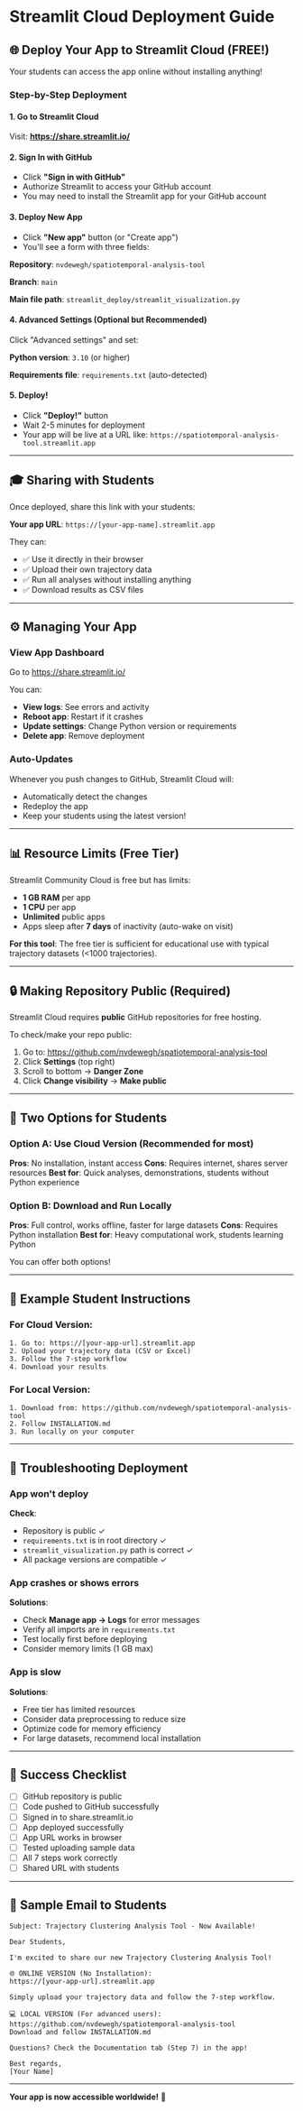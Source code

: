 # Streamlit Cloud Deployment Guide

## 🌐 Deploy Your App to Streamlit Cloud (FREE!)

Your students can access the app online without installing anything!

### Step-by-Step Deployment

#### 1. Go to Streamlit Cloud

Visit: **https://share.streamlit.io/**

#### 2. Sign In with GitHub

- Click **"Sign in with GitHub"**
- Authorize Streamlit to access your GitHub account
- You may need to install the Streamlit app for your GitHub account

#### 3. Deploy New App

- Click **"New app"** button (or "Create app")
- You'll see a form with three fields:

**Repository**: `nvdewegh/spatiotemporal-analysis-tool`

**Branch**: `main`

**Main file path**: `streamlit_deploy/streamlit_visualization.py`

#### 4. Advanced Settings (Optional but Recommended)

Click "Advanced settings" and set:

**Python version**: `3.10` (or higher)

**Requirements file**: `requirements.txt` (auto-detected)

#### 5. Deploy!

- Click **"Deploy!"** button
- Wait 2-5 minutes for deployment
- Your app will be live at a URL like:
  `https://spatiotemporal-analysis-tool.streamlit.app`

---

## 🎓 Sharing with Students

Once deployed, share this link with your students:

**Your app URL**: `https://[your-app-name].streamlit.app`

They can:
- ✅ Use it directly in their browser
- ✅ Upload their own trajectory data
- ✅ Run all analyses without installing anything
- ✅ Download results as CSV files

---

## ⚙️ Managing Your App

### View App Dashboard

Go to https://share.streamlit.io/

You can:
- **View logs**: See errors and activity
- **Reboot app**: Restart if it crashes
- **Update settings**: Change Python version or requirements
- **Delete app**: Remove deployment

### Auto-Updates

Whenever you push changes to GitHub, Streamlit Cloud will:
- Automatically detect the changes
- Redeploy the app
- Keep your students using the latest version!

---

## 📊 Resource Limits (Free Tier)

Streamlit Community Cloud is free but has limits:

- **1 GB RAM** per app
- **1 CPU** per app
- **Unlimited** public apps
- Apps sleep after **7 days** of inactivity (auto-wake on visit)

**For this tool**: The free tier is sufficient for educational use with typical trajectory datasets (<1000 trajectories).

---

## 🔒 Making Repository Public (Required)

Streamlit Cloud requires **public** GitHub repositories for free hosting.

To check/make your repo public:

1. Go to: https://github.com/nvdewegh/spatiotemporal-analysis-tool
2. Click **Settings** (top right)
3. Scroll to bottom → **Danger Zone**
4. Click **Change visibility** → **Make public**

---

## 🎯 Two Options for Students

### Option A: Use Cloud Version (Recommended for most)
**Pros**: No installation, instant access
**Cons**: Requires internet, shares server resources
**Best for**: Quick analyses, demonstrations, students without Python experience

### Option B: Download and Run Locally
**Pros**: Full control, works offline, faster for large datasets
**Cons**: Requires Python installation
**Best for**: Heavy computational work, students learning Python

You can offer both options!

---

## 📝 Example Student Instructions

### For Cloud Version:

```
1. Go to: https://[your-app-url].streamlit.app
2. Upload your trajectory data (CSV or Excel)
3. Follow the 7-step workflow
4. Download your results
```

### For Local Version:

```
1. Download from: https://github.com/nvdewegh/spatiotemporal-analysis-tool
2. Follow INSTALLATION.md
3. Run locally on your computer
```

---

## 🐛 Troubleshooting Deployment

### App won't deploy

**Check**:
- Repository is public ✓
- `requirements.txt` is in root directory ✓
- `streamlit_visualization.py` path is correct ✓
- All package versions are compatible ✓

### App crashes or shows errors

**Solutions**:
- Check **Manage app → Logs** for error messages
- Verify all imports are in `requirements.txt`
- Test locally first before deploying
- Consider memory limits (1 GB max)

### App is slow

**Solutions**:
- Free tier has limited resources
- Consider data preprocessing to reduce size
- Optimize code for memory efficiency
- For large datasets, recommend local installation

---

## 🎉 Success Checklist

- [ ] GitHub repository is public
- [ ] Code pushed to GitHub successfully
- [ ] Signed in to share.streamlit.io
- [ ] App deployed successfully
- [ ] App URL works in browser
- [ ] Tested uploading sample data
- [ ] All 7 steps work correctly
- [ ] Shared URL with students

---

## 📧 Sample Email to Students

```
Subject: Trajectory Clustering Analysis Tool - Now Available!

Dear Students,

I'm excited to share our new Trajectory Clustering Analysis Tool!

🌐 ONLINE VERSION (No Installation):
https://[your-app-url].streamlit.app

Simply upload your trajectory data and follow the 7-step workflow.

💻 LOCAL VERSION (For advanced users):
https://github.com/nvdewegh/spatiotemporal-analysis-tool
Download and follow INSTALLATION.md

Questions? Check the Documentation tab (Step 7) in the app!

Best regards,
[Your Name]
```

---

**Your app is now accessible worldwide!** 🚀
